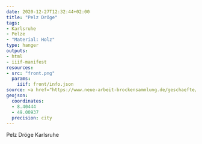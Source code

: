 ```yaml
---
date: 2020-12-27T12:32:44+02:00
title: "Pelz Dröge"
tags:
- Karlsruhe
- Pelze
- "Material: Holz"
type: hanger
outputs:
- html
- iiif-manifest
resources:
- src: "front.png"
  params:
    iiif: front/info.json
source: <a href="https://www.neue-arbeit-brockensammlung.de/geschaefte/gebrauchtmoebelkaufhaus/">Brockensammlung</a>
geojson:
  coordinates:
  - 8.40444
  - 49.00937
  precision: city
---
```

Pelz Dröge
Karlsruhe
